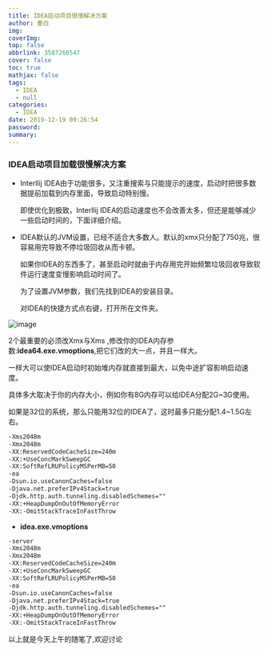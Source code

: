 ```yaml
---
title: IDEA启动项目很慢解决方案
author: 墨白
img: 
coverImg: 
top: false
abbrlink: 3587260547
cover: false
toc: true
mathjax: false
tags:
  - IDEA
  - null
categories:
  - IDEA
date: 2019-12-19 09:26:54
password:
summary:
---
```


### IDEA启动项目加载很慢解决方案

* Interllij IDEA由于功能很多，又注重搜索与只能提示的速度，启动时把很多数据提前加载到内存里面，导致启动特别慢。

  即使优化到极致，Interllij IDEA的启动速度也不会改善太多，但还是能够减少一些启动时间的，下面详细介绍。

* IDEA默认的JVM设置，已经不适合大多数人。默认的xmx只分配了750兆，很容易用完导致不停垃圾回收从而卡顿。

  如果你IDEA的东西多了，甚至启动时就由于内存用完开始频繁垃圾回收导致软件运行速度变慢影响启动时间了。

  为了设置JVM参数，我们先找到IDEA的安装目录。

  对IDEA的快捷方式点右键，打开所在文件夹。

![image](https://wang_lianjie.gitee.io/mobai_images.gitee.io/img/2019-12-19/1.jpg)

 2个最重要的必须改Xmx与Xms ,修改你的IDEA内存参数:**idea64.exe.vmoptions**,把它们改的大一点，并且一样大。

一样大可以使IDEA启动时初始堆内存就直接到最大，以免中途扩容影响启动速度。

具体多大取决于你的内存大小，例如你有8G内存可以给IDEA分配2G~3G使用。

如果是32位的系统，那么只能用32位的IDEA了，这时最多只能分配1.4~1.5G左右。

~~~xml
-Xms2048m
-Xmx2048m
-XX:ReservedCodeCacheSize=240m
-XX:+UseConcMarkSweepGC
-XX:SoftRefLRUPolicyMSPerMB=50
-ea
-Dsun.io.useCanonCaches=false
-Djava.net.preferIPv4Stack=true
-Djdk.http.auth.tunneling.disabledSchemes=""
-XX:+HeapDumpOnOutOfMemoryError
-XX:-OmitStackTraceInFastThrow

~~~

* **idea.exe.vmoptions**

~~~xml
-server
-Xms2048m
-Xmx2048m
-XX:ReservedCodeCacheSize=240m
-XX:+UseConcMarkSweepGC
-XX:SoftRefLRUPolicyMSPerMB=50
-ea
-Dsun.io.useCanonCaches=false
-Djava.net.preferIPv4Stack=true
-Djdk.http.auth.tunneling.disabledSchemes=""
-XX:+HeapDumpOnOutOfMemoryError
-XX:-OmitStackTraceInFastThrow
~~~

以上就是今天上午的随笔了,欢迎讨论